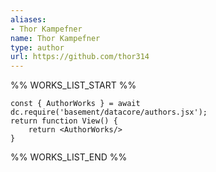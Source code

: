 ```yaml
---
aliases:
- Thor Kampefner
name: Thor Kampefner
type: author
url: https://github.com/thor314
---
```



%% WORKS_LIST_START %%

```datacorejsx
const { AuthorWorks } = await dc.require('basement/datacore/authors.jsx');
return function View() {
    return <AuthorWorks/>
}
```
%% WORKS_LIST_END %%